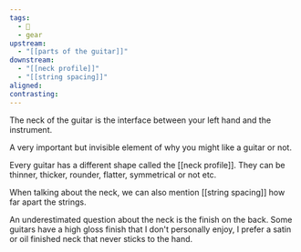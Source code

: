 ```yaml
---
tags:
  - 🌱
  - gear
upstream:
  - "[[parts of the guitar]]"
downstream:
  - "[[neck profile]]"
  - "[[string spacing]]"
aligned: 
contrasting:
---
```

The neck of the guitar is the interface between your left hand and the instrument.

A very important but invisible element of why you might like a guitar or not. 

Every guitar has a different shape called the [[neck profile]]. They can be thinner, thicker, rounder, flatter, symmetrical or not etc. 

When talking about the neck, we can also mention [[string spacing]] how far apart the strings. 

An underestimated question about the neck is the finish on the back. Some guitars have a high gloss finish that I don't personally enjoy, I prefer a satin or oil finished neck that never sticks to the hand.